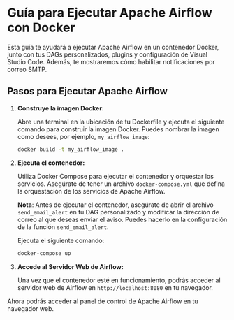 # Guía para Ejecutar Apache Airflow con Docker

Esta guía te ayudará a ejecutar Apache Airflow en un contenedor Docker, junto con tus DAGs personalizados, plugins y configuración de Visual Studio Code. Además, te mostraremos cómo habilitar notificaciones por correo SMTP.

## Pasos para Ejecutar Apache Airflow

1. **Construye la imagen Docker:**

   Abre una terminal en la ubicación de tu Dockerfile y ejecuta el siguiente comando para construir la imagen Docker. Puedes nombrar la imagen como desees, por ejemplo, `my_airflow_image`:

   ```bash
   docker build -t my_airflow_image .

2. **Ejecuta el contenedor:**

   Utiliza Docker Compose para ejecutar el contenedor y orquestar los servicios. Asegúrate de tener un archivo `docker-compose.yml` que defina la orquestación de los servicios de Apache Airflow.

   **Nota**: Antes de ejecutar el contenedor, asegúrate de abrir el archivo `send_email_alert` en tu DAG personalizado y modificar la dirección de correo al que deseas enviar el aviso. Puedes hacerlo en la configuración de la función `send_email_alert`.

   Ejecuta el siguiente comando:

   ```bash
   docker-compose up

3. **Accede al Servidor Web de Airflow:**

   Una vez que el contenedor esté en funcionamiento, podrás acceder al servidor web de Airflow en `http://localhost:8080` en tu navegador.

Ahora podrás acceder al panel de control de Apache Airflow en tu navegador web.
